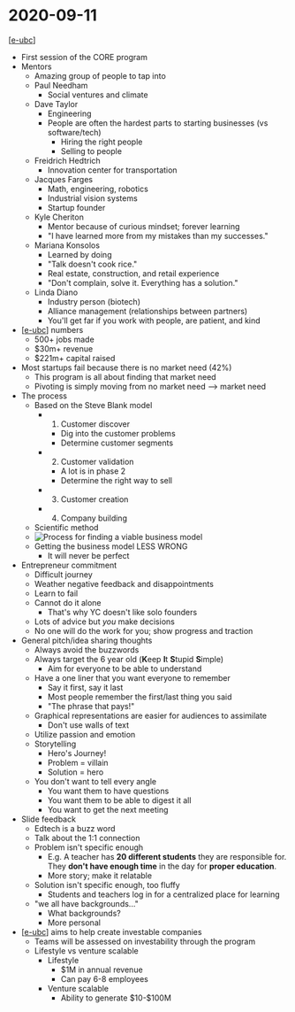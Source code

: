 # 2020-09-11

[[e-ubc]]

- First session of the CORE program
- Mentors
  - Amazing group of people to tap into
  - Paul Needham
    - Social ventures and climate
  - Dave Taylor
    - Engineering
    - People are often the hardest parts to starting businesses (vs software/tech)
      - Hiring the right people
      - Selling to people
  - Freidrich Hedtrich
    - Innovation center for transportation
  - Jacques Farges
    - Math, engineering, robotics
    - Industrial vision systems
    - Startup founder
  - Kyle Cheriton
    - Mentor because of curious mindset; forever learning
    - "I have learned more from my mistakes than my successes."
  - Mariana Konsolos
    - Learned by doing
    - "Talk doesn't cook rice."
    - Real estate, construction, and retail experience
    - "Don't complain, solve it. Everything has a solution."
  - Linda Diano
    - Industry person (biotech)
    - Alliance management (relationships between partners)
    - You'll get far if you work with people, are patient, and kind
- [[e-ubc]] numbers
  - 500+ jobs made
  - \$30m+ revenue
  - \$221m+ capital raised
- Most startups fail because there is no market need (42%)
  - This program is all about finding that market need
  - Pivoting is simply moving from no market need --> market need
- The process
  - Based on the Steve Blank model
    - 1. Customer discover
      - Dig into the customer problems
      - Determine customer segments
    - 2. Customer validation
      - A lot is in phase 2
      - Determine the right way to sell
    - 3. Customer creation
    - 4. Company building
  - Scientific method
  - ![Process for finding a viable business model](/assets/second-brain/2020-09-11-09-07-45.png)
  - Getting the business model LESS WRONG
    - It will never be perfect
- Entrepreneur commitment
  - Difficult journey
  - Weather negative feedback and disappointments
  - Learn to fail
  - Cannot do it alone
    - That's why YC doesn't like solo founders
  - Lots of advice but _you_ make decisions
  - No one will do the work for you; show progress and traction
- General pitch/idea sharing thoughts
  - Always avoid the buzzwords
  - Always target the 6 year old (**K**eep **I**t **S**tupid **S**imple)
    - Aim for everyone to be able to understand
  - Have a one liner that you want everyone to remember
    - Say it first, say it last
    - Most people remember the first/last thing you said
    - "The phrase that pays!"
  - Graphical representations are easier for audiences to assimilate
    - Don't use walls of text
  - Utilize passion and emotion
  - Storytelling
    - Hero's Journey!
    - Problem = villain
    - Solution = hero
  - You don't want to tell every angle
    - You want them to have questions
    - You want them to be able to digest it all
    - You want to get the next meeting
- Slide feedback
  - Edtech is a buzz word
  - Talk about the 1:1 connection
  - Problem isn't specific enough
    - E.g. A teacher has **20 different students** they are responsible for. They **don't have enough time** in the day for **proper education**.
    - More story; make it relatable
  - Solution isn't specific enough, too fluffy
    - Students and teachers log in for a centralized place for learning
  - "we all have backgrounds..."
    - What backgrounds?
    - More personal
- [[e-ubc]] aims to help create investable companies
  - Teams will be assessed on investability through the program
  - Lifestyle vs venture scalable
    - Lifestyle
      - \$1M in annual revenue
      - Can pay 6-8 employees
    - Venture scalable
      - Ability to generate \$10-\$100M

[//begin]: # "Autogenerated link references for markdown compatibility"
[e-ubc]: e-ubc "e@UBC"
[e-ubc]: e-ubc "e@UBC"
[e-ubc]: e-ubc "e@UBC"
[//end]: # "Autogenerated link references"